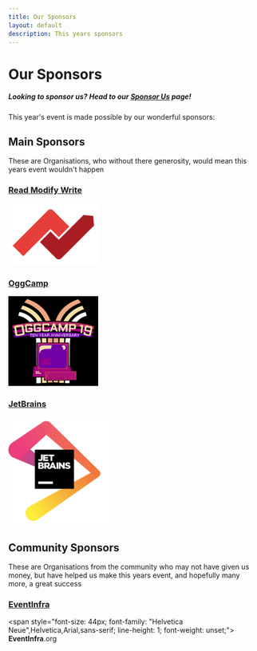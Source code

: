 ```yaml
---
title: Our Sponsors
layout: default
description: This years sponsors
---
```


# Our Sponsors

##### Looking to sponsor us? Head to our [Sponsor Us](/sponsor) page!

This year's event is made possible by our wonderful sponsors:

## Main Sponsors

These are Organisations, who without there generosity, would mean this years event wouldn't happen

### [Read Modify Write](https://www.readmodwrite.com/)
<a href="https://www.readmodwrite.com">
<img src="/assets/img/rmw-logo.png" alt="Read Modify Write" style="all:unset; margin-left:0 !important; width:180px !important; height:124px !important" />
</a>

### [OggCamp](https://oggcamp.org)
<a href="https://oggcamp.org">
<img src="/assets/img/oggcamp.png" alt="OggCamp" style="all:unset; margin-left:0 !important; width:180px !important; height:180px !important"/>
</a>

### [JetBrains](https://www.jetbrains.com/)
<a href="https://www.jetbrains.com/">
<img src="/assets/img/jetbrains.png" alt="JetBrains" style="all:unset; margin-left:0 !important; width:200px !important; height:217px !important" />
</a>

## Community Sponsors

These are Organisations from the community who may not have given us money, but have helped us make this years event, and hopefully many more, a great success

### [EventInfra](https://eventinfra.org)

<span style="font-size: 44px; font-family: "Helvetica Neue",Helvetica,Arial,sans-serif; line-height: 1; font-weight: unset;">
  <b>EventInfra</b>.org
</span>
